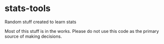 # stats-tools
Random stuff created to learn stats

Most of this stuff is in the works. Please do not use this code as the primary source of making decisions.
